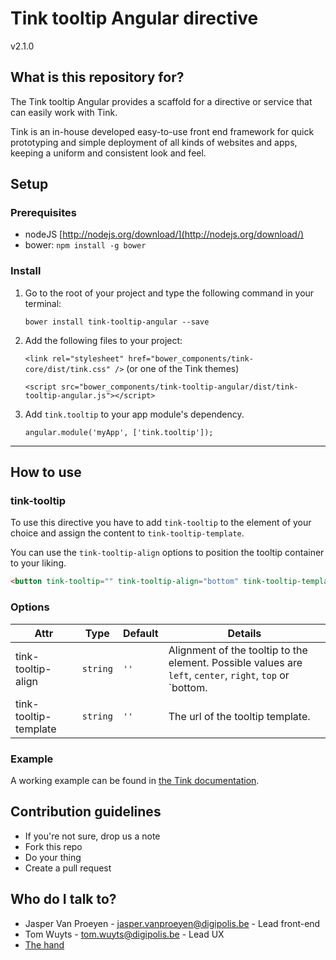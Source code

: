 # Tink tooltip Angular directive

v2.1.0

## What is this repository for?

The Tink tooltip Angular provides a scaffold for a directive or service that can easily work with Tink.

Tink is an in-house developed easy-to-use front end framework for quick prototyping and simple deployment of all kinds of websites and apps, keeping a uniform and consistent look and feel.

## Setup

### Prerequisites

* nodeJS [http://nodejs.org/download/](http://nodejs.org/download/)
* bower: `npm install -g bower`

### Install

1. Go to the root of your project and type the following command in your terminal:

   `bower install tink-tooltip-angular --save`

2. Add the following files to your project:

   `<link rel="stylesheet" href="bower_components/tink-core/dist/tink.css" />` (or one of the Tink themes)

   `<script src="bower_components/tink-tooltip-angular/dist/tink-tooltip-angular.js"></script>`

3. Add `tink.tooltip` to your app module's dependency.

   `angular.module('myApp', ['tink.tooltip']);`



----------



## How to use

### tink-tooltip

To use this directive you have to add `tink-tooltip` to the element of your choice and assign the content to `tink-tooltip-template`.

You can use the `tink-tooltip-align` options to position the tooltip container to your liking.

```html
<button tink-tooltip="" tink-tooltip-align="bottom" tink-tooltip-template="views/tooltip-template.html">Open tooltip</button>
```

### Options

Attr | Type | Default | Details
--- | --- | --- | ---
tink-tooltip-align | `string` | `''` | Alignment of the tooltip to the element. Possible values are `left`, `center`, `right`, `top` or `bottom.
tink-tooltip-template | `string` | `''` | The url of the tooltip template.

### Example

A working example can be found in [the Tink documentation](http://tink.digipolis.be/#/docs/directives/popover#example).

## Contribution guidelines

* If you're not sure, drop us a note
* Fork this repo
* Do your thing
* Create a pull request

## Who do I talk to?

* Jasper Van Proeyen - jasper.vanproeyen@digipolis.be - Lead front-end
* Tom Wuyts - tom.wuyts@digipolis.be - Lead UX
* [The hand](https://www.youtube.com/watch?v=_O-QqC9yM28)
